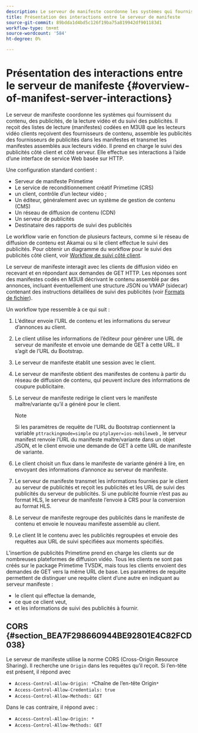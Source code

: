 ```yaml
---
description: Le serveur de manifeste coordonne les systèmes qui fournissent du contenu, des publicités, de la lecture vidéo et du suivi des publicités. Il reçoit des listes de lecture (manifestes) codées en M3U8 que les lecteurs vidéo clients reçoivent des fournisseurs de contenu, assemble les publicités des fournisseurs de publicités dans les manifestes et transmet les manifestes assemblés aux lecteurs vidéo. Il prend en charge le suivi des publicités côté client et côté serveur. Elle effectue ses interactions à l’aide d’une interface de service Web basée sur HTTP.
title: Présentation des interactions entre le serveur de manifeste
source-git-commit: 89bdda1d4bd5c126f19ba75a819942df901183d1
workflow-type: tm+mt
source-wordcount: '584'
ht-degree: 0%

---
```



# Présentation des interactions entre le serveur de manifeste {#overview-of-manifest-server-interactions}

Le serveur de manifeste coordonne les systèmes qui fournissent du contenu, des publicités, de la lecture vidéo et du suivi des publicités. Il reçoit des listes de lecture (manifestes) codées en M3U8 que les lecteurs vidéo clients reçoivent des fournisseurs de contenu, assemble les publicités des fournisseurs de publicités dans les manifestes et transmet les manifestes assemblés aux lecteurs vidéo. Il prend en charge le suivi des publicités côté client et côté serveur. Elle effectue ses interactions à l’aide d’une interface de service Web basée sur HTTP.

Une configuration standard contient :

* Serveur de manifeste Primetime
* Le service de reconditionnement créatif Primetime (CRS)
* un client, contrôle d’un lecteur vidéo ;
* Un éditeur, généralement avec un système de gestion de contenu (CMS)
* Un réseau de diffusion de contenu (CDN)
* Un serveur de publicités
* Destinataire des rapports de suivi des publicités

Le workflow varie en fonction de plusieurs facteurs, comme si le réseau de diffusion de contenu est Akamai ou si le client effectue le suivi des publicités. Pour obtenir un diagramme du workflow pour le suivi des publicités côté client, voir [Workflow de suivi côté client](/help/primetime-ad-insertion/~old-msapi-topics/ms-at-effectiveness/notvsdk-csat-overview.md#section_cst_flow).

Le serveur de manifeste interagit avec les clients de diffusion vidéo en recevant et en répondant aux demandes de GET HTTP. Les réponses sont des manifestes codés en M3U8 décrivant le contenu assemblé par des annonces, incluant éventuellement une structure JSON ou VMAP (sidecar) contenant des instructions détaillées de suivi des publicités (voir [Formats de fichier](/help/primetime-ad-insertion/~old-msapi-topics/ms-list-file-formats/ms-api-file-formats.md)).

Un workflow type ressemble à ce qui suit :

1. L’éditeur envoie l’URL de contenu et les informations du serveur d’annonces au client.
1. Le client utilise les informations de l’éditeur pour générer une URL de serveur de manifeste et envoie une demande de GET à cette URL. Il s’agit de l’URL du Bootstrap.
1. Le serveur de manifeste établit une session avec le client.
1. Le serveur de manifeste obtient des manifestes de contenu à partir du réseau de diffusion de contenu, qui peuvent inclure des informations de coupure publicitaire.
1. Le serveur de manifeste redirige le client vers le manifeste maître/variante qu’il a généré pour le client.

   >[!NOTE]
   >
   >Si les paramètres de requête de l’URL du Bootstrap contiennent la variable `pttrackingmode=simple` ou `ptplayer=ios-mobileweb` , le serveur manifest renvoie l’URL du manifeste maître/variante dans un objet JSON, et le client envoie une demande de GET à cette URL de manifeste de variante.

1. Le client choisit un flux dans le manifeste de variante généré à lire, en envoyant des informations d’annonce au serveur de manifeste.
1. Le serveur de manifeste transmet les informations fournies par le client au serveur de publicités et reçoit les publicités et les URL de suivi des publicités du serveur de publicités. Si une publicité fournie n’est pas au format HLS, le serveur de manifeste l’envoie à CRS pour la conversion au format HLS.
1. Le serveur de manifeste regroupe des publicités dans le manifeste de contenu et envoie le nouveau manifeste assemblé au client.
1. Le client lit le contenu avec les publicités regroupées et envoie des requêtes aux URL de suivi spécifiées aux moments spécifiés.

L’insertion de publicités Primetime prend en charge les clients sur de nombreuses plateformes de diffusion vidéo. Tous les clients ne sont pas créés sur le package Primetime TVSDK, mais tous les clients envoient des demandes de GET vers la même URL de base. Les paramètres de requête permettent de distinguer une requête client d’une autre en indiquant au serveur manifeste :

* le client qui effectue la demande,
* ce que ce client veut,
* et les informations de suivi des publicités à fournir.

## CORS {#section_BEA7F298660944BE92801E4C82FCD038}

Le serveur de manifeste utilise la norme CORS (Cross-Origin Resource Sharing). Il recherche une `Origin` dans les requêtes qu’il reçoit. Si l’en-tête est présent, il répond avec

* `Access-Control-Allow-Origin: *`Chaîne de l’en-tête Origin`*`
* `Access-Control-Allow-Credentials: true`
* `Access-Control-Allow-Methods: GET`

Dans le cas contraire, il répond avec :

* `Access-Control-Allow-Origin: *`
* `Access-Control-Allow-Methods: GET`